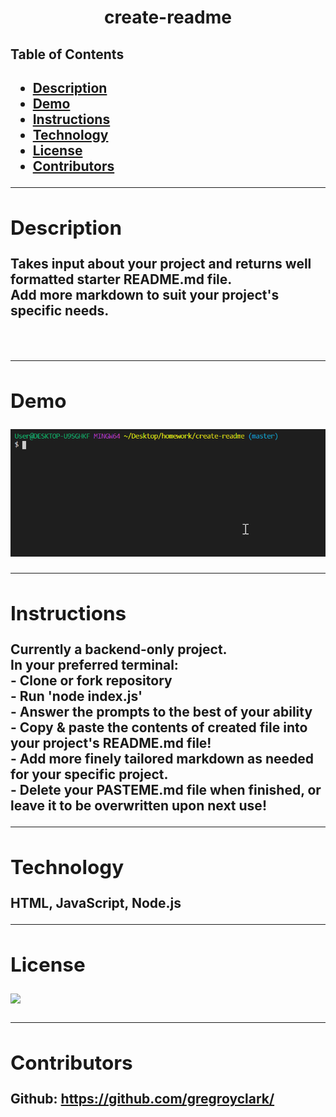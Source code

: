 <h1 align="center">create-readme</h1> 
  <h2>Table of Contents<h2>
  <ul>
    <li>
      <a href="#description">Description</a>
    </li>
      <li><a href="#demo">Demo</a>
    </li>
      <li><a href="#instructions">Instructions</a>
    </li>
      <li><a href="#tech">Technology</a>
    </li>
      <li><a href="#license">License</a>
    </li>
      <li><a href="#contributors">Contributors</a>
    </li>
  </ul>
    <hr>
  <div id="description"><h2>Description</h2> </div>
  <p>
    Takes input about your project and returns well formatted starter README.md file.
    <br>
    Add more markdown to suit your project's specific needs.
  </p>

  <br>
  <hr>

  <div id="demo"><h2>Demo</h2></div>
    <p><img src="assets/create-readme.gif"></p>
  
  <hr>
  
  <div id="instructions"><h2>Instructions</h2> </div>
  <p>
  Currently a backend-only project.
  <br>
  In your preferred terminal:
  <br>
  - Clone or fork repository
  <br>
  - Run 'node index.js'
  <br>
  - Answer the prompts to the best of your ability
  <br/>
  - Copy & paste the contents of created file into your project's README.md file!
  <br>
  - Add more finely tailored markdown as needed for your specific project.
  <br/>
  - Delete your PASTEME.md file when finished, or leave it to be overwritten upon next use!
  </p>
  
  <hr>
  
  <div id="tech"><h2>Technology</h2></div>           
  <p>HTML, JavaScript, Node.js</p>
  
  <hr>
  
  <div id="license"><h2>License</h2></div>
  <p><img align="left" src="https://img.shields.io/badge/License-MIT-blue"></p><br>
  
  <hr>
  
  <div id="contributors"><h2>Contributors</h2> </div>
    <p>
    Github:
      <a href="https://github.com/gregroyclark/">
        https://github.com/gregroyclark/
      </a>
  </p>